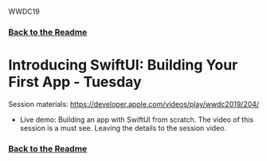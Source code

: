 WWDC19
### [Back to the Readme](./Readme.md)

# Introducing SwiftUI: Building Your First App - Tuesday
Session materials: https://developer.apple.com/videos/play/wwdc2019/204/

- Live demo: Building an app with SwiftUI from scratch. The video of this session is a must see. Leaving the details to the session video.

### [Back to the Readme](./Readme.md)
